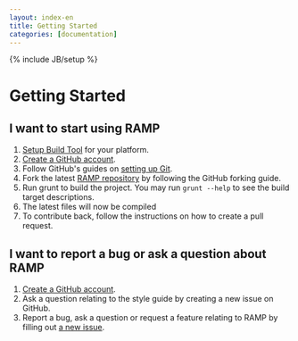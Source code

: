 ```yaml
---
layout: index-en
title: Getting Started
categories: [documentation]
---
```

{% include JB/setup %}

# Getting Started

## I want to start using RAMP
1. [Setup Build Tool](http://environment-canada.github.io/docs/build-tool-en.html) for your platform.
2. [Create a GitHub account](https://help.github.com/articles/signing-up-for-a-new-github-account).
3. Follow GitHub's guides on [setting up Git](https://help.github.com/articles/set-up-git).
4. Fork the latest [RAMP repository](https://github.com/Environment-Canada/RAMP-AF) by following the GitHub forking guide. 
6. Run grunt to build the project. You may run `grunt --help` to see the build target descriptions.
7. The latest files will now be compiled
8. To contribute back, follow the instructions on how to create a pull request.

## I want to report a bug or ask a question about RAMP
1. [Create a GitHub account](https://help.github.com/articles/signing-up-for-a-new-github-account).
2. Ask a question relating to the style guide by creating a new issue on GitHub.
3. Report a bug, ask a question or request a feature relating to RAMP by filling out [a new issue](https://github.com/Environment-Canada/RAMP-AF/issues/new).